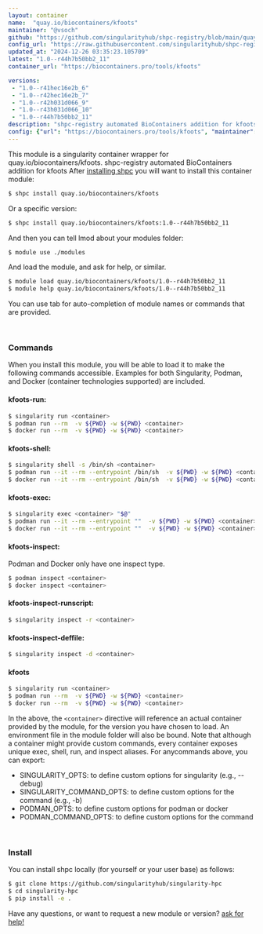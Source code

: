 ```yaml
---
layout: container
name:  "quay.io/biocontainers/kfoots"
maintainer: "@vsoch"
github: "https://github.com/singularityhub/shpc-registry/blob/main/quay.io/biocontainers/kfoots/container.yaml"
config_url: "https://raw.githubusercontent.com/singularityhub/shpc-registry/main/quay.io/biocontainers/kfoots/container.yaml"
updated_at: "2024-12-26 03:35:23.105709"
latest: "1.0--r44h7b50bb2_11"
container_url: "https://biocontainers.pro/tools/kfoots"

versions:
 - "1.0--r41hec16e2b_6"
 - "1.0--r42hec16e2b_7"
 - "1.0--r42h031d066_9"
 - "1.0--r43h031d066_10"
 - "1.0--r44h7b50bb2_11"
description: "shpc-registry automated BioContainers addition for kfoots"
config: {"url": "https://biocontainers.pro/tools/kfoots", "maintainer": "@vsoch", "description": "shpc-registry automated BioContainers addition for kfoots", "latest": {"1.0--r44h7b50bb2_11": "sha256:21a35f603382af3ca0d6a4838b3ed1a0fa614d4877b5578c80d6ba5bde548575"}, "tags": {"1.0--r41hec16e2b_6": "sha256:54429ee26edcc2d3e3660c2b1b7782f114a08ee7130f10c301b4fd8f90fe3891", "1.0--r42hec16e2b_7": "sha256:b688634c21f205266e83d114018b6bbf0c63db9495db8abd4d13855bf666fbf6", "1.0--r42h031d066_9": "sha256:fedbd2a7929fecc1fbb1a2a5e9bfa786f5f008eac0d0b0ef1286b7aaae2652e0", "1.0--r43h031d066_10": "sha256:c0f9947611d461596a58bb9d5798b993cd0dc0b335062d8875379674f89b5856", "1.0--r44h7b50bb2_11": "sha256:21a35f603382af3ca0d6a4838b3ed1a0fa614d4877b5578c80d6ba5bde548575"}, "docker": "quay.io/biocontainers/kfoots"}
---
```


This module is a singularity container wrapper for quay.io/biocontainers/kfoots.
shpc-registry automated BioContainers addition for kfoots
After [installing shpc](#install) you will want to install this container module:


```bash
$ shpc install quay.io/biocontainers/kfoots
```

Or a specific version:

```bash
$ shpc install quay.io/biocontainers/kfoots:1.0--r44h7b50bb2_11
```

And then you can tell lmod about your modules folder:

```bash
$ module use ./modules
```

And load the module, and ask for help, or similar.

```bash
$ module load quay.io/biocontainers/kfoots/1.0--r44h7b50bb2_11
$ module help quay.io/biocontainers/kfoots/1.0--r44h7b50bb2_11
```

You can use tab for auto-completion of module names or commands that are provided.

<br>

### Commands

When you install this module, you will be able to load it to make the following commands accessible.
Examples for both Singularity, Podman, and Docker (container technologies supported) are included.

#### kfoots-run:

```bash
$ singularity run <container>
$ podman run --rm  -v ${PWD} -w ${PWD} <container>
$ docker run --rm  -v ${PWD} -w ${PWD} <container>
```

#### kfoots-shell:

```bash
$ singularity shell -s /bin/sh <container>
$ podman run --it --rm --entrypoint /bin/sh  -v ${PWD} -w ${PWD} <container>
$ docker run --it --rm --entrypoint /bin/sh  -v ${PWD} -w ${PWD} <container>
```

#### kfoots-exec:

```bash
$ singularity exec <container> "$@"
$ podman run --it --rm --entrypoint ""  -v ${PWD} -w ${PWD} <container> "$@"
$ docker run --it --rm --entrypoint ""  -v ${PWD} -w ${PWD} <container> "$@"
```

#### kfoots-inspect:

Podman and Docker only have one inspect type.

```bash
$ podman inspect <container>
$ docker inspect <container>
```

#### kfoots-inspect-runscript:

```bash
$ singularity inspect -r <container>
```

#### kfoots-inspect-deffile:

```bash
$ singularity inspect -d <container>
```



#### kfoots

```bash
$ singularity run <container>
$ podman run --rm  -v ${PWD} -w ${PWD} <container>
$ docker run --rm  -v ${PWD} -w ${PWD} <container>
```


In the above, the `<container>` directive will reference an actual container provided
by the module, for the version you have chosen to load. An environment file in the
module folder will also be bound. Note that although a container
might provide custom commands, every container exposes unique exec, shell, run, and
inspect aliases. For anycommands above, you can export:

 - SINGULARITY_OPTS: to define custom options for singularity (e.g., --debug)
 - SINGULARITY_COMMAND_OPTS: to define custom options for the command (e.g., -b)
 - PODMAN_OPTS: to define custom options for podman or docker
 - PODMAN_COMMAND_OPTS: to define custom options for the command

<br>

### Install

You can install shpc locally (for yourself or your user base) as follows:

```bash
$ git clone https://github.com/singularityhub/singularity-hpc
$ cd singularity-hpc
$ pip install -e .
```

Have any questions, or want to request a new module or version? [ask for help!](https://github.com/singularityhub/singularity-hpc/issues)